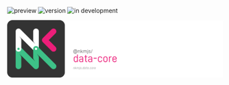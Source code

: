 ![preview](https://img.shields.io/badge/-alpha-3ec188.svg)
![version](https://img.shields.io/badge/dynamic/json?color=ed1e79&label=version&query=version&url=https://github.com/Nebukam/nkmjs/raw/main/packages/nkmjs-data-core/package.json)
![in development](https://img.shields.io/badge/license-MIT-black.svg)

![NKMjs][logo]










[logo]: https://github.com/Nebukam/nkmjs/raw/main/packages/nkmjs-data-core/bin/logo.png "nkmjs-logo"